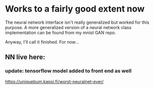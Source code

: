 # Works to a fairly good extent now

The neural network interface isn't really generalized but worked for this purpose. A more generalized version of a neural network class implementation can be found from my mnist GAN repo.

Anyway, I'll call it finished. For now...

## NN live here:

### update: tensorflow model added to front end as well

https://uniquebum.kapsi.fi/worst-neuralnet-ever/